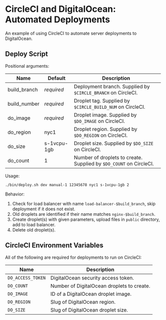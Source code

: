 # CircleCI and DigitalOcean: Automated Deployments

An example of using CircleCI to automate server deployments to DigitalOcean.

## Deploy Script

Positional arguments:

Name | Default | Description
--- | --- | ---
build_branch | _required_ | Deployment branch. Supplied by `$CIRCLE_BRANCH` on CircleCI.
build_number | _required_ | Droplet tag. Supplied by `$CIRCLE_BUILD_NUM` on CircleCI.
do_image | _required_ | Droplet image. Supplied by `$DO_IMAGE` on CircleCI.
do_region | nyc1 | Droplet region. Supplied by `$DO_REGION` on CircleCI.
do_size | s-1vcpu-1gb | Droplet size. Supplied by `$DO_SIZE` on CircleCI.
do_count | 1 | Number of droplets to create. Supplied by `$DO_COUNT` on CircleCI.

Usage:

```
./bin/deploy.sh dev manual-1 12345678 nyc1 s-1vcpu-1gb 2
```

Behavior:

1. Check for load balancer with name `load-balancer-$build_branch`, skip deployment if it does not exist.
2. Old droplets are identified if their name matches `nginx-$build_branch`.
3. Create droplet(s) with given parameters, upload files in `public` directory, add to load balancer.
4. Delete old droplet(s).

## CircleCI Environment Variables

All of the following are required for deployments to run on CircleCI:

Name | Description
--- | ---
`DO_ACCESS_TOKEN` | DigitalOcean security access token.
`DO_COUNT` | Number of DigitalOcean droplets to create.
`DO_IMAGE` | ID of a DigitalOcean droplet image.
`DO_REGION` | Slug of DigitalOcean region.
`DO_SIZE` | Slug of DigitalOcean droplet size.
